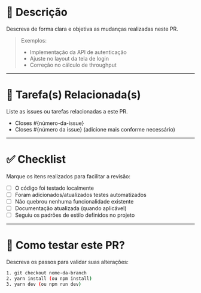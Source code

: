 # 📄 Descrição

Descreva de forma clara e objetiva as mudanças realizadas neste PR.

> Exemplos:
> - Implementação da API de autenticação
> - Ajuste no layout da tela de login
> - Correção no cálculo de throughput

---

# 🔗 Tarefa(s) Relacionada(s)

Liste as issues ou tarefas relacionadas a este PR.

- Closes #{número-da-issue} <!-- Fecha automaticamente a issue ao fazer merge -->
- Closes #{número da issue} (adicione mais conforme necessário)

---

# ✅ Checklist

Marque os itens realizados para facilitar a revisão:

- [ ] O código foi testado localmente
- [ ] Foram adicionados/atualizados testes automatizados
- [ ] Não quebrou nenhuma funcionalidade existente
- [ ] Documentação atualizada (quando aplicável)
- [ ] Seguiu os padrões de estilo definidos no projeto

---

# 🚀 Como testar este PR?

Descreva os passos para validar suas alterações:

```bash
1. git checkout nome-da-branch
2. yarn install (ou npm install)
3. yarn dev (ou npm run dev)
